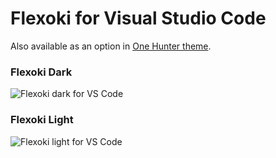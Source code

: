 # Flexoki for Visual Studio Code

Also available as an option in [One Hunter theme](https://github.com/Railly/one-hunter-vscode). 

### Flexoki Dark

![Flexoki dark for VS Code](screensots/flexoki-vscode-dark.png)

### Flexoki Light

![Flexoki light for VS Code](screensots/flexoki-vscode-light.png)